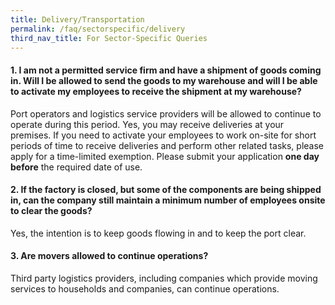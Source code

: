 ```yaml
---
title: Delivery/Transportation
permalink: /faq/sectorspecific/delivery
third_nav_title: For Sector-Specific Queries
---
```


#### **1. I am not a permitted service firm and have a shipment of goods coming in. Will I be allowed to send the goods to my warehouse and will I be able to activate my employees to receive the shipment at my warehouse?**
Port operators and logistics service providers will be allowed to continue to operate during this period. Yes, you may receive deliveries at your premises. If you need to activate your employees to work on-site for short periods of time to receive deliveries and perform other related tasks, please apply for a time-limited exemption. Please submit your application **one day before** the required date of use.

#### **2. If the factory is closed, but some of the components are being shipped in, can the company still maintain a minimum number of employees onsite to clear the goods?**
Yes, the intention is to keep goods flowing in and to keep the port clear.

#### **3. Are movers allowed to continue operations?**
Third party logistics providers, including companies which provide moving services to households and companies, can continue operations.
